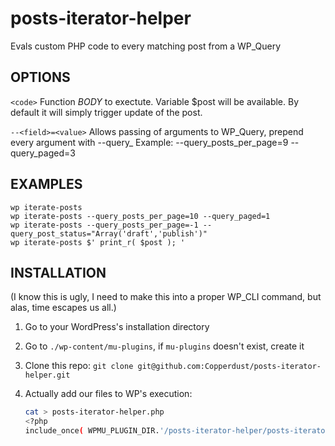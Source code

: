 # posts-iterator-helper

Evals custom PHP code to every matching post from a WP_Query

## OPTIONS
`<code>`
Function *BODY* to exectute. Variable $post will be available. By default it will simply trigger update of the post.

`--<field>=<value>`
Allows passing of arguments to WP_Query, prepend every argument with --query_
Example: --query_posts_per_page=9 --query_paged=3

## EXAMPLES
    wp iterate-posts
    wp iterate-posts --query_posts_per_page=10 --query_paged=1
    wp iterate-posts --query_posts_per_page=-1 --query_post_status="Array('draft','publish')"
    wp iterate-posts $' print_r( $post ); '


## INSTALLATION
(I know this is ugly, I need to make this into a proper WP_CLI command, but alas, time escapes us all.)

1. Go to your WordPress's installation directory
2. Go to `./wp-content/mu-plugins`, if `mu-plugins` doesn't exist, create it
3. Clone this repo: `git clone git@github.com:Copperdust/posts-iterator-helper.git`
4. Actually add our files to WP's execution: 

   ```bash
   cat > posts-iterator-helper.php
   <?php
   include_once( WPMU_PLUGIN_DIR.'/posts-iterator-helper/posts-iterator-helper.php' );
   ```
